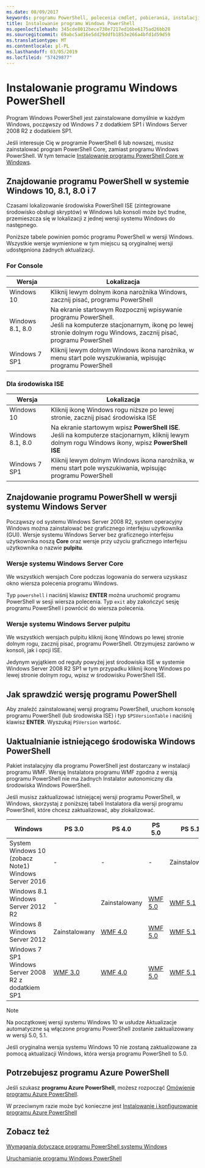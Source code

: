 ```yaml
---
ms.date: 08/09/2017
keywords: programu PowerShell, polecenia cmdlet, pobierania, instalacji, konfiguracji, systemu windows 10, systemu windows 8.1, systemu windows 8.0, windows 7
title: Instalowanie programu Windows PowerShell
ms.openlocfilehash: 345cde8012bece730e7217ed16be6175ad26bb28
ms.sourcegitcommit: 69abc5ad16e5dd29ddfb1853e266a4bfd1d59d59
ms.translationtype: MT
ms.contentlocale: pl-PL
ms.lasthandoff: 03/05/2019
ms.locfileid: "57429877"
---
```

# <a name="installing-windows-powershell"></a>Instalowanie programu Windows PowerShell

Program Windows PowerShell jest zainstalowane domyślnie w każdym Windows, począwszy od Windows 7 z dodatkiem SP1 i Windows Server 2008 R2 z dodatkiem SP1.

Jeśli interesuje Cię w programie PowerShell 6 lub nowszej, musisz zainstalować program PowerShell Core, zamiast programu Windows PowerShell. W tym temacie [Instalowanie programu PowerShell Core w Windows](Installing-PowerShell-Core-on-Windows.md).

## <a name="finding-powershell-in-windows-10-81-80-and-7"></a>Znajdowanie programu PowerShell w systemie Windows 10, 8.1, 8.0 i 7

Czasami lokalizowanie środowiska PowerShell ISE (zintegrowane środowisko obsługi skryptów) w Windows lub konsoli może być trudne, przemieszcza się w lokalizacji z jednej wersji systemu Windows do następnego.

Poniższe tabele powinien pomóc programu PowerShell w wersji Windows.
Wszystkie wersje wymienione w tym miejscu są oryginalnej wersji udostępniona żadnych aktualizacji.

### <a name="for-console"></a>For Console

Wersja | Lokalizacja
-- | --
Windows 10 | Kliknij lewym dolnym ikona narożnika Windows, zacznij pisać, programu PowerShell
Windows 8.1, 8.0 | Na ekranie startowym Rozpocznij wpisywanie programu PowerShell.<br/>Jeśli na komputerze stacjonarnym, ikonę po lewej stronie dolnym rogu Windows, zacznij pisać, programu PowerShell
Windows 7 SP1 | Kliknij lewym dolnym Windows ikona narożnika, w menu start pole wyszukiwania, wpisując programu PowerShell

### <a name="for-ise"></a>Dla środowiska ISE

Wersja | Lokalizacja
-- | --
Windows 10 | Kliknij ikonę Windows rogu niższe po lewej stronie, zacznij pisać środowiska ISE
Windows 8.1, 8.0 | Na ekranie startowym wpisz **PowerShell ISE**.<br/>Jeśli na komputerze stacjonarnym, kliknij lewym dolnym rogu Windows ikony, wpisz **PowerShell ISE**
Windows 7 SP1 | Kliknij lewym dolnym Windows ikona narożnika, w menu start pole wyszukiwania, wpisując programu PowerShell

## <a name="finding-powershell-in-windows-server-versions"></a>Znajdowanie programu PowerShell w wersji systemu Windows Server

Począwszy od systemu Windows Server 2008 R2, system operacyjny Windows można zainstalować bez graficznego interfejsu użytkownika (GUI).
Wersje systemu Windows Server bez graficznego interfejsu użytkownika noszą **Core** oraz wersje przy użyciu graficznego interfejsu użytkownika o nazwie **pulpitu**.

### <a name="windows-server-core-editions"></a>Wersje systemu Windows Server Core

We wszystkich wersjach Core podczas logowania do serwera uzyskasz okno wiersza polecenia programu Windows.

Typ `powershell` i naciśnij klawisz **ENTER** można uruchomić programu PowerShell w sesji wiersza polecenia.
Typ `exit` aby zakończyć sesję programu PowerShell i powrócić do wiersza polecenia.

### <a name="windows-server-desktop-editions"></a>Wersje systemu Windows Server pulpitu

We wszystkich wersjach pulpitu kliknij ikonę Windows po lewej stronie dolnym rogu, zacznij pisać, programu PowerShell.
Otrzymujesz zarówno w konsoli, jak i opcji ISE.

Jedynym wyjątkiem od reguły powyżej jest środowiska ISE w systemie Windows Server 2008 R2 SP1 w tym przypadku kliknij ikonę Windows po lewej stronie dolnym rogu, wpisz w środowisku PowerShell ISE.

## <a name="how-to-check-the-version-of-powershell"></a>Jak sprawdzić wersję programu PowerShell

Aby znaleźć zainstalowanej wersji programu PowerShell, uruchom konsolę programu PowerShell (lub środowiska ISE) i typ `$PSVersionTable` i naciśnij klawisz **ENTER**. Wyszukaj `PSVersion` wartość.

## <a name="upgrading-existing-windows-powershell"></a>Uaktualnianie istniejącego środowiska Windows PowerShell

Pakiet instalacyjny dla programu PowerShell jest dostarczany w instalacji programu WMF.
Wersję Instalatora programu WMF zgodna z wersją programu PowerShell nie ma żadnych Instalator autonomiczny dla środowiska Windows PowerShell.

Jeśli musisz zaktualizować istniejącej wersji programu PowerShell, w Windows, skorzystaj z poniższej tabeli Instalatora dla wersji programu PowerShell, które chcesz zaktualizować, aby zlokalizować.

Windows | PS 3.0 | PS 4.0 | PS 5.0 | PS 5.1 |
--|--|--|--|--|
System Windows 10 (zobacz Note1)<br/>Windows Server 2016 | - | - | - | Zainstalowany
Windows 8.1<br/>Windows Server 2012 R2 | - | Zainstalowany | [WMF 5.0](https://www.microsoft.com/en-us/download/details.aspx?id=50395) | [WMF 5.1](https://www.microsoft.com/en-us/download/details.aspx?id=54616)
Windows 8<br/>Windows Server 2012 | Zainstalowany | [WMF 4.0](https://www.microsoft.com/en-us/download/details.aspx?id=40855) | [WMF 5.0](https://www.microsoft.com/en-us/download/details.aspx?id=50395) | [WMF 5.1](https://www.microsoft.com/en-us/download/details.aspx?id=54616)
Windows 7 SP1<br/>Windows Server 2008 R2 z dodatkiem SP1 | [WMF 3.0](https://www.microsoft.com/en-us/download/details.aspx?id=34595) | [WMF 4.0](https://www.microsoft.com/en-us/download/details.aspx?id=40855) | [WMF 5.0](https://www.microsoft.com/en-us/download/details.aspx?id=50395) | [WMF 5.1](https://www.microsoft.com/en-us/download/details.aspx?id=54616)

> [!NOTE]
>
> Na początkowej wersji systemu Windows 10 w usłudze Aktualizacje automatyczne są włączone programu PowerShell zostanie zaktualizowany w wersji 5.0, 5.1.
>
> Jeśli oryginalna wersja systemu Windows 10 nie zostaną zaktualizowane za pomocą aktualizacji Windows, która wersja programu PowerShell to 5.0.

## <a name="need-azure-powershell"></a>Potrzebujesz programu Azure PowerShell

Jeśli szukasz **programu Azure PowerShell**, możesz rozpocząć [Omówienie programu Azure PowerShell](/powershell/azure/overview).

W przeciwnym razie może być konieczne jest [Instalowanie i konfigurowanie programu Azure PowerShell](/powershell/azure/install-az-ps)

## <a name="see-also"></a>Zobacz też

[Wymagania dotyczące programu PowerShell systemu Windows](Windows-PowerShell-System-Requirements.md)

[Uruchamianie programu Windows PowerShell](../getting-started/Starting-Windows-PowerShell.md)
